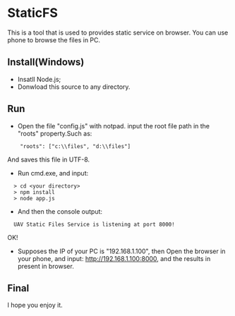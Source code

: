 # StaticFS
  This is a tool that is used to provides static service on browser. You can use phone to browse the files in PC.

## Install(Windows)

* Insatll Node.js;
* Donwload this source to any directory.

## Run

* Open the file "config.js" with notpad. input the root file path in the "roots" property.Such as:
```
	"roots": ["c:\\files", "d:\\files"]
```
  And saves this file in UTF-8. 
  
* Run cmd.exe, and input:
```
  > cd <your directory>
  > npm install
  > node app.js
```

* And then the console output:
```
  UAV Static Files Service is listening at port 8000!
```
  OK!

* Supposes the IP of your PC is "192.168.1.100", then Open the browser in your phone, and input: http://192.168.1.100:8000, and the results in present in browser. 

## Final
I hope you enjoy it.

